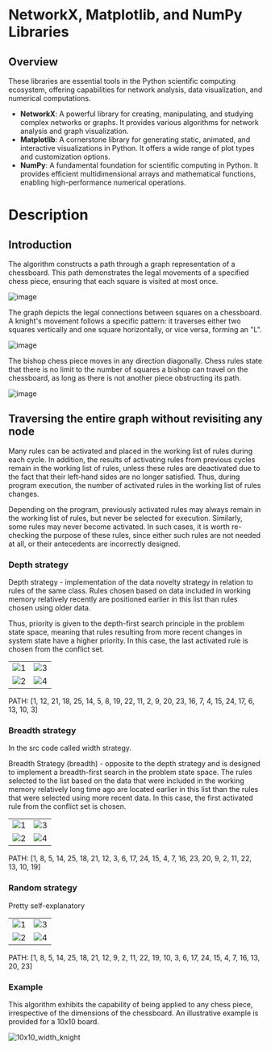 # NetworkX, Matplotlib, and NumPy Libraries

## Overview

These libraries are essential tools in the Python scientific computing ecosystem, offering capabilities for network analysis, data visualization, and numerical computations.

- **NetworkX**: A powerful library for creating, manipulating, and studying complex networks or graphs. It provides various algorithms for network analysis and graph visualization.
- **Matplotlib**: A cornerstone library for generating static, animated, and interactive visualizations in Python. It offers a wide range of plot types and customization options.
- **NumPy**: A fundamental foundation for scientific computing in Python. It provides efficient multidimensional arrays and mathematical functions, enabling high-performance numerical operations.

# Description

## Introduction
The algorithm constructs a path through a graph representation of a chessboard. This path demonstrates the legal movements of a specified chess piece, ensuring that each square is visited at most once.

![image](https://github.com/Bohdan-Somriakov/chess_piece_routing/blob/main/assets/intro/5x5_chess_board.png)

The graph depicts the legal connections between squares on a chessboard. A knight's movement follows a specific pattern: it traverses either two squares vertically and one square horizontally, or vice versa, forming an "L".

![image](https://github.com/Bohdan-Somriakov/chess_piece_routing/blob/main/assets/intro/5x5_knight.png)

The bishop chess piece moves in any direction diagonally. Chess rules state that there is no limit to the number of squares a bishop can travel on the chessboard, as long as there is not another piece obstructing its path.

![image](https://github.com/Bohdan-Somriakov/chess_piece_routing/blob/main/assets/intro/5x5_bishop.png)

## Traversing the entire graph without revisiting any node
Many rules can be activated and placed in the working list of rules during each cycle. In addition, the results of activating rules from previous cycles remain in the working list of rules, unless these rules are deactivated due to the fact that their left-hand sides are no longer satisfied. Thus, during program execution, the number of activated rules in the working list of rules changes.

Depending on the program, previously activated rules may always remain in the working list of rules, but never be selected for execution. Similarly, some rules may never become activated. In such cases, it is worth re-checking the purpose of these rules, since either such rules are not needed at all, or their antecedents are incorrectly designed.

### Depth strategy
Depth strategy - implementation of the data novelty strategy in relation to rules of the same class. Rules chosen based on data included in working memory relatively recently are positioned earlier in this list than rules chosen using older data.

Thus, priority is given to the depth-first search principle in the problem state space, meaning that rules resulting from more recent changes in system state have a higher priority. In this case, the last activated rule is chosen from the conflict set.

|  |  |
|---------|---------|
| ![1](https://github.com/Bohdan-Somriakov/chess_piece_routing/blob/main/assets/depth_knight/1.png) | ![3](https://github.com/Bohdan-Somriakov/chess_piece_routing/blob/main/assets/depth_knight/2.png) |
| ![2](https://github.com/Bohdan-Somriakov/chess_piece_routing/blob/main/assets/depth_knight/3.png) | ![4](https://github.com/Bohdan-Somriakov/chess_piece_routing/blob/main/assets/depth_knight/4.png) |

PATH: [1, 12, 21, 18, 25, 14, 5, 8, 19, 22, 11, 2, 9, 20, 23, 16, 7, 4, 15, 24, 17, 6, 13, 10, 3]

### Breadth strategy
In the src code called width strategy.

Breadth Strategy (breadth) - opposite to the depth strategy and is designed to implement a breadth-first search in the problem state space. The rules selected to the list based on the data that were included in the working memory relatively long time ago are located earlier in this list than the rules that were selected using more recent data. In this case, the first activated rule from the conflict set is chosen.

|  |  |
|---------|---------|
| ![1](https://github.com/Bohdan-Somriakov/chess_piece_routing/blob/main/assets/bredth_knight/1.jpg) | ![3](https://github.com/Bohdan-Somriakov/chess_piece_routing/blob/main/assets/bredth_knight/2.jpg) |
| ![2](https://github.com/Bohdan-Somriakov/chess_piece_routing/blob/main/assets/bredth_knight/3.jpg) | ![4](https://github.com/Bohdan-Somriakov/chess_piece_routing/blob/main/assets/bredth_knight/4.jpg) |

PATH: [1, 8, 5, 14, 25, 18, 21, 12, 3, 6, 17, 24, 15, 4, 7, 16, 23, 20, 9, 2, 11, 22, 13, 10, 19]

### Random strategy
Pretty self-explanatory

|  |  |
|---------|---------|
| ![1](https://github.com/Bohdan-Somriakov/chess_piece_routing/blob/main/assets/random_knight/1.jpg) | ![3](https://github.com/Bohdan-Somriakov/chess_piece_routing/blob/main/assets/random_knight/2.jpg) |
| ![2](https://github.com/Bohdan-Somriakov/chess_piece_routing/blob/main/assets/random_knight/3.jpg) | ![4](https://github.com/Bohdan-Somriakov/chess_piece_routing/blob/main/assets/random_knight/4.jpg) |

PATH: [1, 8, 5, 14, 25, 18, 21, 12, 9, 2, 11, 22, 19, 10, 3, 6, 17, 24, 15, 4, 7, 16, 13, 20, 23]

### Example 
This algorithm exhibits the capability of being applied to any chess piece, irrespective of the dimensions of the chessboard. An illustrative example is provided for a 10x10 board.

![10x10_width_knight](https://github.com/Bohdan-Somriakov/chess_piece_routing/blob/main/assets/more_examples/knight_10x10_width.png)
